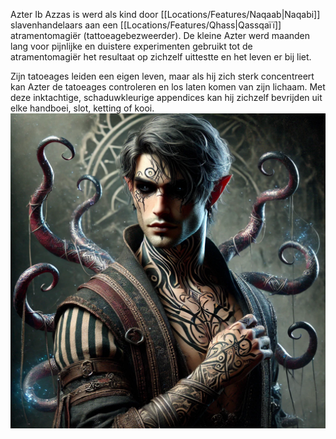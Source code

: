 Azter Ib Azzas is werd als kind door [[Locations/Features/Naqaab|Naqabi]] slavenhandelaars aan een [[Locations/Features/Qhass|Qassqaïï]] atramentomagiër (tattoeagebezweerder). 
De kleine Azter werd maanden lang voor pijnlijke en duistere experimenten gebruikt tot de atramentomagiër het resultaat op zichzelf uittestte en het leven er bij liet.

Zijn tatoeages leiden een eigen leven, maar als hij zich sterk concentreert kan Azter de tatoeages controleren en los laten komen van zijn lichaam. 
Met deze inktachtige, schaduwkleurige appendices kan hij zichzelf bevrijden uit elke handboei, slot, ketting of kooi.
![](../../img/Azter.png)